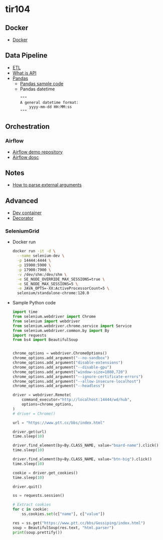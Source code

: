 # tir104

## Docker
- [Docker](https://docs.uuboyscy.dev/docs/category/docker-tutorial)

## Data Pipeline
- [ETL](https://docs.uuboyscy.dev/docs/Data%20Pipeline/What%20is%20ETL)
- [What is API](https://docs.uuboyscy.dev/docs/intro)
- [Pandas](https://docs.uuboyscy.dev/docs/category/pandas-tutorial)
  - [Pandas sample code](https://github.com/uuboyscy/course-datamining/blob/master/module_05_Pandas_introduction/00_pandas.ipynb)
  - Pandas datetime
    ```
    """
    A general datetime format:
        yyyy-mm-dd HH:MM:ss
    """
    ```
## Orchestration
### Airflow
  - [Airflow demo repository](https://github.com/uuboyscy/airflow-demo)
  - [Airflow dosc](https://docs.uuboyscy.dev/docs/Orchestration/AirFlow/)

## Notes
  - [How to parse external arguments](https://github.com/uuboyscy/tir104/blob/main/airflow-demo/utils/parse_external_arg.py)

## Advanced
- [Dev container](https://github.com/uuboyscy/demo-devcontainer)
- [Decorator](https://github.com/uuboyscy/pycontw-2024-decorators/blob/main/PyConTW%20-%202024-PyConTW-decorators.ipynb)

### SeleniumGrid
  - Docker run
    ```bash
    docker run -it -d \
      --name selenium-dev \
      -p 14444:4444 \
      -p 15900:5900 \
      -p 17900:7900 \
      -v /dev/shm:/dev/shm \
      -e SE_NODE_OVERRIDE_MAX_SESSIONS=true \
      -e SE_NODE_MAX_SESSIONS=5 \
      -e JAVA_OPTS=-XX:ActiveProcessorCount=5 \
      selenium/standalone-chrome:120.0
    ```
  - Sample Python code
    ```python
    import time
    from selenium.webdriver import Chrome
    from selenium import webdriver
    from selenium.webdriver.chrome.service import Service
    from selenium.webdriver.common.by import By
    import requests
    from bs4 import BeautifulSoup
    
    
    chrome_options = webdriver.ChromeOptions()
    chrome_options.add_argument("--no-sandbox")
    chrome_options.add_argument("disable-extensions")
    chrome_options.add_argument("--disable-gpu")
    chrome_options.add_argument("window-size=1080,720")
    chrome_options.add_argument("--ignore-certificate-errors")
    chrome_options.add_argument("--allow-insecure-localhost")
    chrome_options.add_argument("--headless")
    
    driver = webdriver.Remote(
        command_executor="http://localhost:14444/wd/hub",
        options=chrome_options,
    )
    # driver = Chrome()
    
    url = "https://www.ptt.cc/bbs/index.html"
    
    driver.get(url)
    time.sleep(10)
    
    driver.find_element(by=By.CLASS_NAME, value="board-name").click()
    time.sleep(10)
    
    driver.find_element(by=By.CLASS_NAME, value="btn-big").click()
    time.sleep(10)
    
    cookie = driver.get_cookies()
    time.sleep(10)
    
    driver.quit()
    
    ss = requests.session()
    
    # Extract cookies
    for c in cookie:
        ss.cookies.set(c["name"], c["value"])
    
    res = ss.get("https://www.ptt.cc/bbs/Gossiping/index.html")
    soup = BeautifulSoup(res.text, "html.parser")
    print(soup.prettify())
    ```
